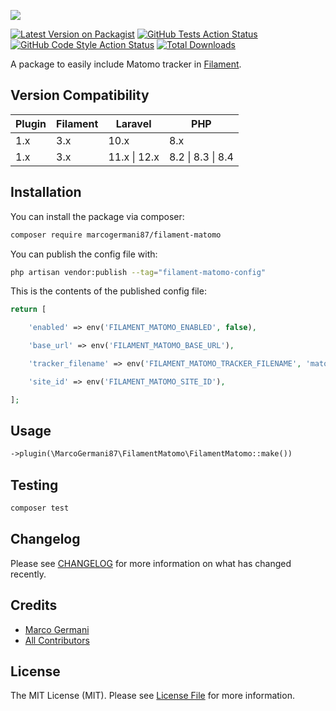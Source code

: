 <p class="filament-hidden">
<img src="https://banners.beyondco.de/filament-matomo.png?theme=light&packageManager=composer+require&packageName=marcogermani87%2Ffilament-matomo&pattern=architect&style=style_1&description=Easy+Matomo+tracker+integration+for+Filament&md=1&showWatermark=0&fontSize=100px&images=https%3A%2F%2Flaravel.com%2Fimg%2Flogomark.min.svg" class="filament-hidden">
</p>

[![Latest Version on Packagist](https://img.shields.io/packagist/v/marcogermani87/filament-matomo.svg?style=flat-square)](https://packagist.org/packages/marcogermani87/filament-matomo)
[![GitHub Tests Action Status](https://img.shields.io/github/actions/workflow/status/marcogermani87/filament-matomo/run-tests.yml?branch=main&label=tests&style=flat-square)](https://github.com/marcogermani87/filament-matomo/actions?query=workflow%3Arun-tests+branch%3Amain)
[![GitHub Code Style Action Status](https://img.shields.io/github/actions/workflow/status/marcogermani87/filament-matomo/fix-php-code-style-issues.yml?branch=main&label=code%20style&style=flat-square)](https://github.com/marcogermani87/filament-matomo/actions?query=workflow%3A"Fix+PHP+code+style+issues"+branch%3Amain)
[![Total Downloads](https://img.shields.io/packagist/dt/marcogermani87/filament-matomo.svg?style=flat-square)](https://packagist.org/packages/marcogermani87/filament-matomo)

A package to easily include Matomo tracker in [Filament](https://filamentphp.com).

## Version Compatibility

| Plugin  | Filament | Laravel | PHP |
| ------------- | ------------- | ------------- | -------------|
| 1.x  | 3.x  | 10.x | 8.x |
| 1.x  | 3.x  | 11.x \| 12.x | 8.2 \| 8.3 \| 8.4 |
## Installation

You can install the package via composer:

```bash
composer require marcogermani87/filament-matomo
```

You can publish the config file with:

```bash
php artisan vendor:publish --tag="filament-matomo-config"
```

This is the contents of the published config file:

```php
return [

    'enabled' => env('FILAMENT_MATOMO_ENABLED', false),

    'base_url' => env('FILAMENT_MATOMO_BASE_URL'),

    'tracker_filename' => env('FILAMENT_MATOMO_TRACKER_FILENAME', 'matomo.php'),

    'site_id' => env('FILAMENT_MATOMO_SITE_ID'),

];
```

## Usage

```php
->plugin(\MarcoGermani87\FilamentMatomo\FilamentMatomo::make())
```

## Testing

```bash
composer test
```

## Changelog

Please see [CHANGELOG](CHANGELOG.md) for more information on what has changed recently.

## Credits

- [Marco Germani](https://github.com/marcogermani87)
- [All Contributors](../../contributors)

## License

The MIT License (MIT). Please see [License File](LICENSE.md) for more information.
